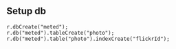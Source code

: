 ## Setup db

```
r.dbCreate("meted");
r.db("meted").tableCreate("photo");
r.db("meted").table("photo").indexCreate("flickrId");
```
